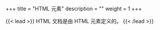 +++
title = "HTML 元素"
description = ""
weight = 1
+++

{{< lead >}}
HTML 文档是由 HTML 元素定义的。
{{< /lead >}}